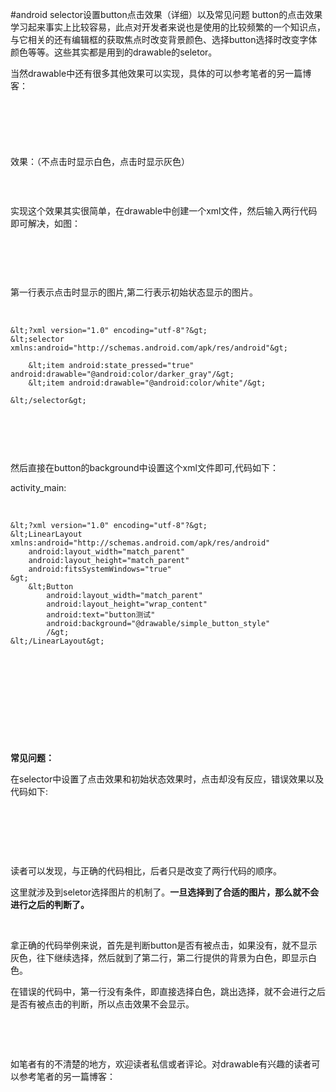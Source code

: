 #android  selector设置button点击效果（详细）以及常见问题
button的点击效果学习起来事实上比较容易，此点对开发者来说也是使用的比较频繁的一个知识点，与它相关的还有编辑框的获取焦点时改变背景颜色、选择button选择时改变字体颜色等等。这些其实都是用到的drawable的seletor。

当然drawable中还有很多其他效果可以实现，具体的可以参考笔者的另一篇博客：

# 

 

 

效果：（不点击时显示白色，点击时显示灰色）

<img alt="" class="has" src="https://img-blog.csdn.net/20160202095915938?watermark/2/text/aHR0cDovL2Jsb2cuY3Nkbi5uZXQv/font/5a6L5L2T/fontsize/400/fill/I0JBQkFCMA==/dissolve/70/gravity/Center">

 

实现这个效果其实很简单，在drawable中创建一个xml文件，然后输入两行代码即可解决，如图：

 

<img alt="" class="has" src="https://img-blog.csdn.net/20160202100334663?watermark/2/text/aHR0cDovL2Jsb2cuY3Nkbi5uZXQv/font/5a6L5L2T/fontsize/400/fill/I0JBQkFCMA==/dissolve/70/gravity/Center">

 

第一行表示点击时显示的图片,第二行表示初始状态显示的图片。

 

```
&lt;?xml version="1.0" encoding="utf-8"?&gt;
&lt;selector xmlns:android="http://schemas.android.com/apk/res/android"&gt;
    
    &lt;item android:state_pressed="true" android:drawable="@android:color/darker_gray"/&gt;
    &lt;item android:drawable="@android:color/white"/&gt;

&lt;/selector&gt;
```

 

<img alt="" class="has" src="https://img-blog.csdn.net/20160202100334663?watermark/2/text/aHR0cDovL2Jsb2cuY3Nkbi5uZXQv/font/5a6L5L2T/fontsize/400/fill/I0JBQkFCMA==/dissolve/70/gravity/Center">

 

然后直接在button的background中设置这个xml文件即可,代码如下：

activity_main:

 

```
&lt;?xml version="1.0" encoding="utf-8"?&gt;
&lt;LinearLayout xmlns:android="http://schemas.android.com/apk/res/android"
    android:layout_width="match_parent"
    android:layout_height="match_parent"
    android:fitsSystemWindows="true"
&gt;
    &lt;Button
        android:layout_width="match_parent"
        android:layout_height="wrap_content"
        android:text="button测试"
        android:background="@drawable/simple_button_style"
        /&gt;
&lt;/LinearLayout&gt;

```

 

 

 

 

 

**常见问题：**

在selector中设置了点击效果和初始状态效果时，点击却没有反应，错误效果以及代码如下:

<img alt="" class="has" src="https://img-blog.csdn.net/20160202101318304?watermark/2/text/aHR0cDovL2Jsb2cuY3Nkbi5uZXQv/font/5a6L5L2T/fontsize/400/fill/I0JBQkFCMA==/dissolve/70/gravity/Center">

<img alt="" class="has" src="https://img-blog.csdn.net/20160202100641354?watermark/2/text/aHR0cDovL2Jsb2cuY3Nkbi5uZXQv/font/5a6L5L2T/fontsize/400/fill/I0JBQkFCMA==/dissolve/70/gravity/Center">

 

 

读者可以发现，与正确的代码相比，后者只是改变了两行代码的顺序。

这里就涉及到seletor选择图片的机制了。**一旦选择到了合适的图片，那么就不会进行之后的判断了。**

 

拿正确的代码举例来说，首先是判断button是否有被点击，如果没有，就不显示灰色，往下继续选择，然后就到了第二行，第二行提供的背景为白色，即显示白色。

在错误的代码中，第一行没有条件，即直接选择白色，跳出选择，就不会进行之后是否有被点击的判断，所以点击效果不会显示。

 

 

如笔者有的不清楚的地方，欢迎读者私信或者评论。对drawable有兴趣的读者可以参考笔者的另一篇博客：